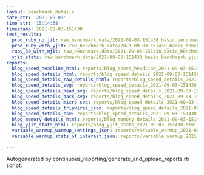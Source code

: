 ```yaml
---
layout: benchmark_details
date_str: '2021-09-03'
time_str: '15:14:38'
timestamp: 2021-09-03-151438
test_results:
  prod_ruby_no_jit: raw_benchmark_data/2021-09-03-151438_basic_benchmark_prod_ruby_no_jit.json
  prod_ruby_with_yjit: raw_benchmark_data/2021-09-03-151438_basic_benchmark_prod_ruby_with_yjit.json
  ruby_30_with_mjit: raw_benchmark_data/2021-09-03-151438_basic_benchmark_ruby_30_with_mjit.json
  yjit_stats: raw_benchmark_data/2021-09-03-151438_basic_benchmark_yjit_stats.json
reports:
  blog_speed_headline_html: reports/blog_speed_headline_2021-09-03-151438.html
  blog_speed_details_html: reports/blog_speed_details_2021-09-03-151438.html
  blog_speed_details_raw_details_html: reports/blog_speed_details_2021-09-03-151438.raw_details.html
  blog_speed_details_svg: reports/blog_speed_details_2021-09-03-151438.svg
  blog_speed_details_head_svg: reports/blog_speed_details_2021-09-03-151438.head.svg
  blog_speed_details_back_svg: reports/blog_speed_details_2021-09-03-151438.back.svg
  blog_speed_details_micro_svg: reports/blog_speed_details_2021-09-03-151438.micro.svg
  blog_speed_details_tripwires_json: reports/blog_speed_details_2021-09-03-151438.tripwires.json
  blog_speed_details_csv: reports/blog_speed_details_2021-09-03-151438.csv
  blog_memory_details_html: reports/blog_memory_details_2021-09-03-151438.html
  blog_yjit_stats_html: reports/blog_yjit_stats_2021-09-03-151438.html
  variable_warmup_warmup_settings_json: reports/variable_warmup_2021-09-03-151438.warmup_settings.json
  variable_warmup_stats_of_interest_json: reports/variable_warmup_2021-09-03-151438.stats_of_interest.json

---
```

Autogenerated by continuous_reporting/generate_and_upload_reports.rb script.
